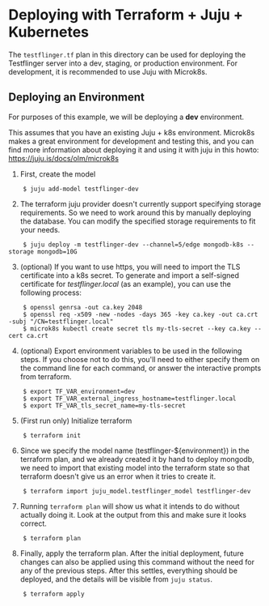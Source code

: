 # Deploying with Terraform + Juju + Kubernetes

The `testflinger.tf` plan in this directory can be used for deploying
the Testflinger server into a dev, staging, or production environment.
For development, it is recommended to use Juju with Microk8s.


## Deploying an Environment

For purposes of this example, we will be deploying a **dev**
environment.

This assumes that you have an existing Juju + k8s environment.
Microk8s makes a great environment for development and testing this,
and you can find more information about deploying it and using it with
juju in this howto: https://juju.is/docs/olm/microk8s


1. First, create the model
```
    $ juju add-model testflinger-dev
```

2. The terraform juju provider doesn't currently support specifying storage
requirements. So we need to work around this by manually deploying the
database. You can modify the specified storage requirements to fit your needs.
```
    $ juju deploy -m testflinger-dev --channel=5/edge mongodb-k8s --storage mongodb=10G
```

3. (optional) If you want to use https, you will need to import the
TLS certificate into a k8s secret. To generate and import a self-signed
certificate for *testflinger.local* (as an example), you can use the following
process:
```
    $ openssl genrsa -out ca.key 2048
    $ openssl req -x509 -new -nodes -days 365 -key ca.key -out ca.crt -subj "/CN=testflinger.local"
    $ microk8s kubectl create secret tls my-tls-secret --key ca.key --cert ca.crt
```

4. (optional) Export environment variables to be used in the following steps. If
you choose not to do this, you'll need to either specify them on the command line
for each command, or answer the interactive prompts from terraform.
```
    $ export TF_VAR_environment=dev
    $ export TF_VAR_external_ingress_hostname=testflinger.local
    $ export TF_VAR_tls_secret_name=my-tls-secret
```

5. (First run only) Initialize terraform
```
    $ terraform init
```

6. Since we specify the model name (testflinger-${environment}) in the terraform plan,
and we already created it by hand to deploy mongodb, we need to import that
existing model into the terraform state so that terraform doesn't give
us an error when it tries to create it.
```
    $ terraform import juju_model.testflinger_model testflinger-dev
```

7. Running `terraform plan` will show us what it intends to do without
actually doing it. Look at the output from this and make sure it looks
correct.
```
    $ terraform plan
```

8. Finally, apply the terraform plan. After the initial deployment,
future changes can also be applied using this command without the need
for any of the previous steps. After this settles, everything should
be deployed, and the details will be visible from `juju status`.
```
    $ terraform apply
```
